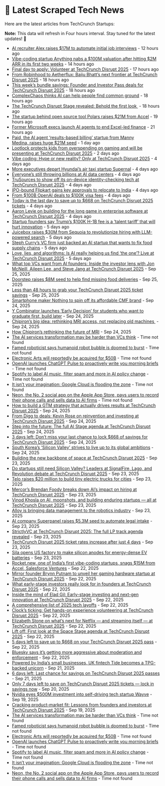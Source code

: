 
# 📰 Latest Scraped Tech News

Here are the latest articles from TechCrunch Startups:

**Note:** This data will refresh in Four hours interval. Stay tuned for the latest updates! 🔄
- [AI recruiter Alex raises $17M to automate initial job interviews](https://techcrunch.com/2025/09/29/ai-recruiter-alex-raises-17m-to-automate-initial-job-interviews/) - 12 hours ago
- [Vibe-coding startup Anything nabs a $100M valuation after hitting $2M ARR in its first two weeks](https://techcrunch.com/2025/09/29/vibe-coding-startup-anything-nabs-a-100m-valuation-after-hitting-2m-arr-in-its-first-two-weeks/) - 14 hours ago
- [Final day to apply: Volunteer at TechCrunch Disrupt 2025](https://techcrunch.com/2025/09/29/final-day-to-apply-volunteer-at-techcrunch-disrupt-2025/) - 17 hours ago
- [From Robinhood to Aetherflux: Baiju Bhatt’s next frontier at TechCrunch Disrupt 2025](https://techcrunch.com/2025/09/29/from-robinhood-to-aetherflux-baiju-bhatts-next-frontier-at-techcrunch-disrupt-2025/) - 18 hours ago
- [This week’s bundle savings: Founder and Investor Pass deals for TechCrunch Disrupt 2025](https://techcrunch.com/2025/09/29/founder-investor-only-bundle-pass-deal-for-techcrunch-disrupt-2025-this-week/) - 18 hours ago
- [ComplexChaos thinks AI can help people find common ground](https://techcrunch.com/2025/09/29/complex-chaos-thinks-ai-can-help-people-find-common-ground/) - 18 hours ago
- [The TechCrunch Disrupt Stage revealed: Behold the first look ](https://techcrunch.com/2025/09/29/the-techcrunch-disrupt-stage-revealed-behold-the-first-look/) - 18 hours ago
- [The startup behind open source tool Polars raises $21M from Accel](https://techcrunch.com/2025/09/29/the-startup-behind-open-source-tool-polars-raises-21m-from-accel/) - 19 hours ago
- [Former Microsoft execs launch AI agents to end Excel-led finance](https://techcrunch.com/2025/09/29/former-microsoft-executives-launch-ai-agents-to-end-excel-driven-finance-for-mid-market-enterprise-businesses/) - 21 hours ago
- [Paid, the AI agent ‘results-based billing’ startup from Manny Medina, raises huge $21M seed](https://techcrunch.com/2025/09/28/paid-the-ai-agent-results-based-billing-startup-from-manny-medina-raises-huge-21m-seed/) - 1 day ago
- [Lootlock protects kids from overspending on gaming and will be presenting at TechCrunch Disrupt 2025](https://techcrunch.com/2025/09/28/lootlock-protects-kids-from-overspending-on-gaming-and-will-be-presenting-at-techcrunch-disrupt-2025/) - 2 days ago
- [Vibe coding: Hype or new reality? Only at TechCrunch Disrupt 2025](https://techcrunch.com/2025/09/26/discover-how-developer-tools-are-shifting-fast-with-lauri-moore-and-david-cramer-at-techcrunch-disrupt-2025/) - 4 days ago
- [More executives depart Hyundai’s air taxi startup Supernal](https://techcrunch.com/2025/09/26/more-executives-depart-hyundais-air-taxi-startup-supernal/) - 4 days ago
- [Everyone’s still throwing billions at AI data centers](https://techcrunch.com/video/everyones-still-throwing-billions-at-ai-data-centers/) - 4 days ago
- [TruSources to show off its on-device identity-checking tech at TechCrunch Disrupt 2025](https://techcrunch.com/2025/09/26/trusources-to-show-off-its-on-device-identity-checking-tech-at-techcrunch-disrupt-2025/) - 4 days ago
- [IPO-bound Flipkart gains key approvals to relocate to India](https://techcrunch.com/2025/09/26/ipo-bound-flipkart-gains-key-approvals-to-relocate-to-india/) - 4 days ago
- [From $100B OpenAI deals to $100K visa fees](https://techcrunch.com/podcast/from-100b-openai-deals-to-100k-visa-fees/) - 4 days ago
- [Today is the last day to save up to $668 on TechCrunch Disrupt 2025 tickets](https://techcrunch.com/2025/09/26/last-day-to-save-668-on-techcrunch-disrupt-2025-tickets/) - 4 days ago
- [Aaron Levie on building for the long game in enterprise software at TechCrunch Disrupt 2025](https://techcrunch.com/2025/09/25/inside-the-box-aaron-levie-on-reinvention-at-techcrunch-disrupt-2025/) - 4 days ago
- [Startup founders say Trump’s $100K H-1B fee is a ‘talent tariff’ that will hurt innovation](https://techcrunch.com/2025/09/25/startup-founders-say-trumps-100k-h-1b-fee-is-a-talent-tariff-that-will-hurt-innovation/) - 5 days ago
- [Juicebox raises $30M from Sequoia to revolutionize hiring with LLM-powered search](https://techcrunch.com/2025/09/25/juicebox-raises-30m-from-sequoia-to-revolutionize-hiring-with-llm-powered-search/) - 5 days ago
- [Steph Curry’s VC firm just backed an AI startup that wants to fix food supply chains](https://techcrunch.com/2025/09/25/steph-currys-vc-firm-just-backed-an-ai-startup-that-wants-to-fix-food-supply-chains/) - 5 days ago
- [Love, lies, and algorithms: Is AI really helping us find ‘the one’? Live at TechCrunch Disrupt 2025](https://techcrunch.com/2025/09/25/love-lies-and-algorithms-is-ai-really-helping-us-find-the-one/) - 5 days ago
- [What top VCs want from AI founders: Inside the investor lens with Jon McNeill, Aileen Lee, and Steve Jang at TechCrunch Disrupt 2025](https://techcrunch.com/2025/09/25/what-top-vcs-want-from-ai-founders-inside-the-investor-lens-with-jon-mcneill-aileen-lee-and-steve-jang-at-techcrunch-disrupt-2025/) - Sep 25, 2025
- [Doorstep raises $8M seed to help find missing food deliveries](https://techcrunch.com/2025/09/25/doorstep-raises-8m-seed-to-help-find-missing-food-deliveries/) - Sep 25, 2025
- [Less than 48 hours to grab your TechCrunch Disrupt 2025 ticket savings](https://techcrunch.com/2025/09/25/these-are-the-last-2-days-for-techcrunch-disrupt-2025-ticket-savings/) - Sep 25, 2025
- [Smartphone maker Nothing to spin off its affordable CMF brand](https://techcrunch.com/2025/09/24/smartphone-maker-nothing-to-spin-off-its-affordable-cmf-brand/) - Sep 24, 2025
- [Y Combinator launches ‘Early Decision’ for students who want to graduate first, build later](https://techcrunch.com/2025/09/24/y-combinator-launches-early-decision-for-students-who-want-to-graduate-first-build-later/) - Sep 24, 2025
- [Chipiron’s big idea: rethinking MRI access, not replacing old machines ](https://techcrunch.com/video/chipirons-big-idea-rethinking-mri-access-not-replacing-old-machines/) - Sep 24, 2025
- [How Chipiron’s rethinking the future of MRI](https://techcrunch.com/podcast/how-chipirons-rethinking-the-future-of-mri/) - Sep 24, 2025
- [The AI services transformation may be harder than VCs think](https://techcrunch.com/2025/09/28/the-ai-services-transformation-may-be-harder-than-vcs-think/) - Time not found
- [Famed roboticist says humanoid robot bubble is doomed to burst](https://techcrunch.com/2025/09/26/famed-roboticist-says-humanoid-robot-bubble-is-doomed-to-burst/) - Time not found
- [Electronic Arts will reportedly be acquired for $50B](https://techcrunch.com/2025/09/26/electronic-arts-will-reportedly-be-acquired-for-50b/) - Time not found
- [OpenAI launches ChatGPT Pulse to proactively write you morning briefs](https://techcrunch.com/2025/09/25/openai-launches-chatgpt-pulse-to-proactively-write-you-morning-briefs/) - Time not found
- [Spotify to label AI music, filter spam and more in AI policy change](https://techcrunch.com/2025/09/25/spotify-updates-ai-policy-to-label-tracks-cut-down-on-spam/) - Time not found
- [It isn’t your imagination: Google Cloud is flooding the zone](https://techcrunch.com/2025/09/24/it-isnt-your-imagination-google-cloud-is-flooding-the-zone/) - Time not found
- [Neon, the No. 2 social app on the Apple App Store, pays users to record their phone calls and sells data to AI firms](https://techcrunch.com/2025/09/24/neon-the-no-2-social-app-on-the-apple-app-store-pays-users-to-record-their-phone-calls-and-sells-data-to-ai-firms/) - Time not found
- [How to build a GTM strategy that actually drives results at TechCrunch Disrupt 2025](https://techcrunch.com/2025/09/24/how-to-build-a-gtm-strategy-that-actually-drives-results-at-techcrunch-disrupt-2025/) - Sep 24, 2025
- [From Digg to deals: Kevin Rose on reinvention and investing at TechCrunch Disrupt 2025](https://techcrunch.com/2025/09/24/from-digg-to-deals-kevin-rose-on-reinvention-and-investing-at-techcrunch-disrupt-2025/) - Sep 24, 2025
- [Step into the future: The full AI Stage agenda at TechCrunch Disrupt 2025](https://techcrunch.com/2025/09/24/step-into-the-future-the-full-ai-stage-agenda-at-techcrunch-disrupt-2025/) - Sep 24, 2025
- [3 days left: Don’t miss your last chance to lock $668 of savings for TechCrunch Disrupt 2025](https://techcrunch.com/2025/09/24/3-days-left-dont-miss-your-last-chance-to-lock-in-regular-bird-pricing-for-techcrunch-disrupt-2025/) - Sep 24, 2025
- [South Korea’s ‘Silicon Valley’ strives to live up to its global ambitions](https://techcrunch.com/2025/09/24/south-koreas-silicon-valley-struggles-to-live-up-to-its-global-ambitions/) - Sep 24, 2025
- [Building the new backbone of space at TechCrunch Disrupt 2025](https://techcrunch.com/2025/09/23/space-is-open-for-business-with-even-rogers-and-max-haot-at-techcrunch-disrupt-2025/) - Sep 23, 2025
- [Do startups still need Silicon Valley? Leaders at SignalFire, Lago, and Revolution debate at TechCrunch Disrupt 2025](https://techcrunch.com/2025/09/23/do-startups-still-need-silicon-valley-hear-from-the-founders-and-funders-challenging-old-assumptions-at-techcrunch-disrupt-2025/) - Sep 23, 2025
- [Telo raises $20 million to build tiny electric trucks for cities](https://techcrunch.com/2025/09/23/telo-raises-20-million-to-build-tiny-electric-trucks-for-cities/) - Sep 23, 2025
- [Mercor’s Brendan Foody breaks down AI’s impact on hiring at TechCrunch Disrupt 2025](https://techcrunch.com/2025/09/23/techcrunch-disrupt-2025-what-ai-means-for-who-gets-hired-next/) - Sep 23, 2025
- [Vinod Khosla on AI, moonshots, and building enduring startups — all at TechCrunch Disrupt 2025](https://techcrunch.com/2025/09/23/vinod-khosla-on-ai-moonshots-and-building-enduring-startups-all-at-techcrunch-disrupt-2025/) - Sep 23, 2025
- [Alloy is bringing data management to the robotics industry](https://techcrunch.com/2025/09/23/alloy-is-bringing-data-management-to-the-robotics-industry/) - Sep 23, 2025
- [AI company Superpanel raises $5.3M seed to automate legal intake](https://techcrunch.com/2025/09/23/superpanel-raises-5-3m-seed-to-automate-legal-intake/) - Sep 23, 2025
- [StrictlyVC at TechCrunch Disrupt 2025: The full LP track agenda revealed](https://techcrunch.com/2025/09/23/strictlyvc-at-disrupt-2025-the-full-lp-track-agenda-revealed/) - Sep 23, 2025
- [TechCrunch Disrupt 2025 ticket rates increase after just 4 days](https://techcrunch.com/2025/09/23/techcrunch-disrupt-2025-ticket-rates-increase-after-just-4-days/) - Sep 23, 2025
- [Sila opens US factory to make silicon anodes for energy-dense EV batteries](https://techcrunch.com/2025/09/23/sila-opens-u-s-factory-to-make-silicon-anodes-for-energy-dense-ev-batteries/) - Sep 23, 2025
- [Rocket.new, one of India’s first vibe-coding startups, snags $15M from Accel, Salesforce Ventures](https://techcrunch.com/2025/09/22/rocket-new-one-of-indias-first-vibe-coding-startups-snags-15m-from-accel-salesforce-ventures/) - Sep 22, 2025
- [Mirror founder Brynn Putnam to unveil her gaming hardware startup at TechCrunch Disrupt 2025](https://techcrunch.com/2025/09/22/mirror-founder-brynn-putnam-to-unveil-her-gaming-hardware-startup-at-techcrunch-disrupt-2025/) - Sep 22, 2025
- [What early-stage investors really look for in founders at TechCrunch Disrupt 2025](https://techcrunch.com/2025/09/22/from-idea-to-first-check-raising-pre-seed-and-seed-capital-at-techcrunch-disrupt-2025/) - Sep 22, 2025
- [Inside the mind of Elad Gil: Early-stage investing and next-gen innovation at TechCrunch Disrupt 2025](https://techcrunch.com/2025/09/22/elad-gil-one-of-techs-sharpest-minds-on-early-bets-breakout-growth-and-whats-coming-next-at-techcrunch-disrupt-2025/) - Sep 22, 2025
- [A comprehensive list of 2025 tech layoffs](https://techcrunch.com/2025/09/22/tech-layoffs-2025-list/) - Sep 22, 2025
- [Clock’s ticking: Get hands-on experience volunteering at TechCrunch Disrupt 2025](https://techcrunch.com/2025/09/22/clocks-ticking-get-hands-on-experience-volunteering-at-techcrunch-disrupt-2025/) - Sep 22, 2025
- [Elizabeth Stone on what’s next for Netflix — and streaming itself — at TechCrunch Disrupt 2025](https://techcrunch.com/2025/09/22/elizabeth-stone-on-whats-next-for-netflix-and-streaming-itself-at-techcrunch-disrupt-2025/) - Sep 22, 2025
- [Lift off: First look at the Space Stage agenda at TechCrunch Disrupt 2025](https://techcrunch.com/2025/09/22/lift-off-first-look-at-the-space-stage-agenda-at-techcrunch-disrupt-2025/) - Sep 22, 2025
- [5 days left to save up to $668 on your TechCrunch Disrupt 2025 pass](https://techcrunch.com/2025/09/22/5-days-left-to-save-up-to-668-on-your-techcrunch-disrupt-2025-pass-dont-pay-more-for-the-same-seat/) - Sep 22, 2025
- [Bluesky says it’s getting more aggressive about moderation and enforcement](https://techcrunch.com/2025/09/22/bluesky-says-its-getting-more-aggressive-about-moderation-and-enforcement/) - Sep 22, 2025
- [Powered by India’s small businesses, UK fintech Tide becomes a TPG-backed unicorn](https://techcrunch.com/2025/09/21/powered-by-indias-small-businesses-uk-fintech-tide-becomes-a-tpg-backed-unicorn/) - Sep 21, 2025
- [6 days left: Last chance for savings on TechCrunch Disrupt 2025 passes](https://techcrunch.com/2025/09/21/6-days-left-last-chance-for-savings-on-techcrunch-disrupt-2025-passes/) - Sep 21, 2025
- [Only 7 days left to save on TechCrunch Disrupt 2025 tickets — lock in savings now](https://techcrunch.com/2025/09/20/only-7-days-left-to-save-on-techcrunch-disrupt-2025-tickets-lock-in-savings-now/) - Sep 20, 2025
- [Nvidia eyes $500M investment into self-driving tech startup Wayve](https://techcrunch.com/2025/09/19/nvidia-eyes-500m-investment-into-self-driving-tech-startup-wayve/) - Sep 19, 2025
- [Cracking product-market fit: Lessons from founders and investors at TechCrunch Disrupt 2025](https://techcrunch.com/2025/09/19/crack-the-code-to-startup-traction-with-insights-from-chef-robotics-nea-and-iconiq-at-techcrunch-disrupt-2025/) - Sep 19, 2025
- [The AI services transformation may be harder than VCs think](https://techcrunch.com/2025/09/28/the-ai-services-transformation-may-be-harder-than-vcs-think/) - Time not found
- [Famed roboticist says humanoid robot bubble is doomed to burst](https://techcrunch.com/2025/09/26/famed-roboticist-says-humanoid-robot-bubble-is-doomed-to-burst/) - Time not found
- [Electronic Arts will reportedly be acquired for $50B](https://techcrunch.com/2025/09/26/electronic-arts-will-reportedly-be-acquired-for-50b/) - Time not found
- [OpenAI launches ChatGPT Pulse to proactively write you morning briefs](https://techcrunch.com/2025/09/25/openai-launches-chatgpt-pulse-to-proactively-write-you-morning-briefs/) - Time not found
- [Spotify to label AI music, filter spam and more in AI policy change](https://techcrunch.com/2025/09/25/spotify-updates-ai-policy-to-label-tracks-cut-down-on-spam/) - Time not found
- [It isn’t your imagination: Google Cloud is flooding the zone](https://techcrunch.com/2025/09/24/it-isnt-your-imagination-google-cloud-is-flooding-the-zone/) - Time not found
- [Neon, the No. 2 social app on the Apple App Store, pays users to record their phone calls and sells data to AI firms](https://techcrunch.com/2025/09/24/neon-the-no-2-social-app-on-the-apple-app-store-pays-users-to-record-their-phone-calls-and-sells-data-to-ai-firms/) - Time not found